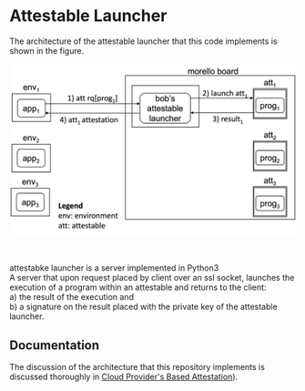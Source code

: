 # Attestable Launcher
The architecture of the attestable launcher that this code implements
is shown in the figure.

<p align="center">
  <img src="./figures/attestablelauncherwithatts.png" 
   width="500" title="Attestable launcher with three attestables.">
</p>
</br>





attestabke launcher is a server implemented in Python3  
A server that upon request placed by client over an ssl socket, launches the execution of a program within an attestable and returns to the client: <br />
  a) the result of the execution and <br />
  b) a signature on the result placed with the private key of the attestable launcher. <br />
  
 ## Documentation
 The discussion of the architecture that this repository implements
 is discussed thoroughly in [Cloud Provider's Based Attestation](https://github.com/CAMB-DSbD/attestablelauncher/blob/main/docs/CloudProvidersBasedAttestation_carlosmolina.pdf "technical report")). 
 
 
